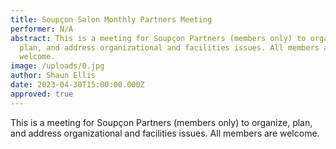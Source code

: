 ```yaml
---
title: Soupçon Salon Monthly Partners Meeting
performer: N/A
abstract: This is a meeting for Soupçon Partners (members only) to organize,
  plan, and address organizational and facilities issues. All members are
  welcome.
image: /uploads/0.jpg
author: Shaun Ellis
date: 2023-04-30T15:00:00.000Z
approved: true
---
```

This is a meeting for Soupçon Partners (members only) to organize, plan, and address organizational and facilities issues. All members are welcome.

